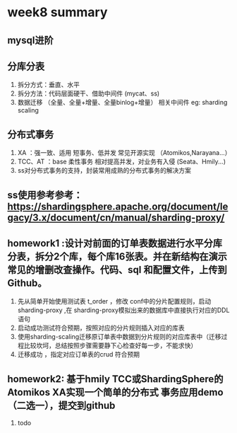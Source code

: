 # week8 summary


## mysql进阶



## 分库分表
1. 拆分方式：垂直、水平
2. 拆分方法：代码层面硬干、借助中间件 (mycat、ss)
3. 数据迁移 （全量、全量+增量、全量binlog+增量） 相关中间件 eg: sharding scaling


## 分布式事务
1. XA ：强一致、适用 短事务、低并发 常见开源实现 （Atomikos,Narayana...）
2. TCC、AT ：base 柔性事务 相对提高并发，对业务有入侵  (Seata、Hmily...)
3. ss对分布式事务的支持，封装常用成熟的分布式事务的解决方案


## ss使用参考参考： https://shardingsphere.apache.org/document/legacy/3.x/document/cn/manual/sharding-proxy/

## homework1 :设计对前面的订单表数据进行水平分库分表，拆分2个库，每个库16张表。并在新结构在演示常见的增删改查操作。代码、sql 和配置文件，上传到 Github。

1. 先从简单开始使用测试表 t_order ，修改 conf中的分片配置规则，启动 sharding-proxy ,在 sharding-proxy模拟出来的数据库中直接执行对应的DDL语句
2. 启动成功测试符合预期，按照对应的分片规则插入对应的库表
3. 使用sharding-scaling迁移原订单表中数据到分片规则的对应库表中（迁移过程比较坎坷，总结按照步骤需要静下心检查好每一步，不能求快）
4. 迁移成功 ，指定对应订单表的crud 符合预期

## homework2: 基于hmily TCC或ShardingSphere的Atomikos XA实现一个简单的分布式 事务应用demo（二选一），提交到github  
1. todo
